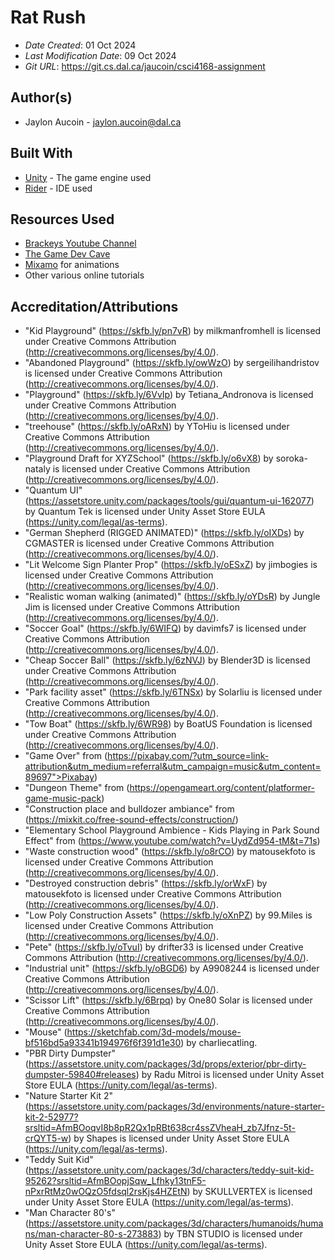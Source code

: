 # Rat Rush 

* *Date Created*: 01 Oct 2024
* *Last Modification Date*: 09 Oct 2024
* *Git URL*: <https://git.cs.dal.ca/jaucoin/csci4168-assignment>

## Author(s)

* Jaylon Aucoin - [jaylon.aucoin@dal.ca](mailto://jaylon.aucoin@dal.ca)

## Built With

* [Unity](https://docs.unity3d.com/Manual/index.html) - The game engine used
* [Rider](https://www.jetbrains.com/help/rider/Introduction.html) - IDE used

## Resources Used

* [Brackeys Youtube Channel](https://www.youtube.com/channel/UCYbK_tjZ2OrIZFBvU6CCMiA)
* [The Game Dev Cave](https://www.youtube.com/@thegamedevcave)
* [Mixamo](https://www.mixamo.com/#/) for animations
* Other various online tutorials

## Accreditation/Attributions

* "Kid Playground" (https://skfb.ly/pn7vR) by milkmanfromhell is licensed under Creative Commons Attribution (http://creativecommons.org/licenses/by/4.0/).
* "Abandoned Playground" (https://skfb.ly/owWzO) by sergeilihandristov is licensed under Creative Commons Attribution (http://creativecommons.org/licenses/by/4.0/).
* "Playground" (https://skfb.ly/6VvIp) by Tetiana_Andronova is licensed under Creative Commons Attribution (http://creativecommons.org/licenses/by/4.0/).
* "treehouse" (https://skfb.ly/oARxN) by YToHiu is licensed under Creative Commons Attribution (http://creativecommons.org/licenses/by/4.0/).
* "Playground Draft for XYZSchool" (https://skfb.ly/o6vX8) by soroka-nataly is licensed under Creative Commons Attribution (http://creativecommons.org/licenses/by/4.0/).
* "Quantum UI" (https://assetstore.unity.com/packages/tools/gui/quantum-ui-162077) by Quantum Tek is licensed under Unity Asset Store EULA (https://unity.com/legal/as-terms).
* "German Shepherd (RIGGED ANIMATED)" (https://skfb.ly/oIXDs) by CGMASTER is licensed under Creative Commons Attribution (http://creativecommons.org/licenses/by/4.0/).
* "Lit Welcome Sign Planter Prop" (https://skfb.ly/oESxZ) by jimbogies is licensed under Creative Commons Attribution (http://creativecommons.org/licenses/by/4.0/).
* "Realistic woman walking (animated)" (https://skfb.ly/oYDsR) by Jungle Jim is licensed under Creative Commons Attribution (http://creativecommons.org/licenses/by/4.0/).
* "Soccer Goal" (https://skfb.ly/6WIFQ) by davimfs7 is licensed under Creative Commons Attribution (http://creativecommons.org/licenses/by/4.0/).
* "Cheap Soccer Ball" (https://skfb.ly/6zNVJ) by Blender3D is licensed under Creative Commons Attribution (http://creativecommons.org/licenses/by/4.0/).
* "Park facility asset" (https://skfb.ly/6TNSx) by Solarliu is licensed under Creative Commons Attribution (http://creativecommons.org/licenses/by/4.0/).
* "Tow Boat" (https://skfb.ly/6WR98) by BoatUS Foundation is licensed under Creative Commons Attribution (http://creativecommons.org/licenses/by/4.0/).
* "Game Over" from (https://pixabay.com/?utm_source=link-attribution&utm_medium=referral&utm_campaign=music&utm_content=89697">Pixabay)
* "Dungeon Theme" from (https://opengameart.org/content/platformer-game-music-pack)
* "Construction place and bulldozer ambiance" from (https://mixkit.co/free-sound-effects/construction/)
* "Elementary School Playground Ambience - Kids Playing in Park Sound Effect" from (https://www.youtube.com/watch?v=UydZd954-tM&t=71s)
* "Waste construction wood" (https://skfb.ly/o8rCO) by matousekfoto is licensed under Creative Commons Attribution (http://creativecommons.org/licenses/by/4.0/).
* "Destroyed construction debris" (https://skfb.ly/orWxF) by matousekfoto is licensed under Creative Commons Attribution (http://creativecommons.org/licenses/by/4.0/).
* "Low Poly Construction Assets" (https://skfb.ly/oXnPZ) by 99.Miles is licensed under Creative Commons Attribution (http://creativecommons.org/licenses/by/4.0/).
* "Pete" (https://skfb.ly/oTvuI) by drifter33 is licensed under Creative Commons Attribution (http://creativecommons.org/licenses/by/4.0/).
* "Industrial unit" (https://skfb.ly/oBGD6) by A9908244 is licensed under Creative Commons Attribution (http://creativecommons.org/licenses/by/4.0/).
* "Scissor Lift" (https://skfb.ly/6Brpq) by One80 Solar is licensed under Creative Commons Attribution (http://creativecommons.org/licenses/by/4.0/).
* "Mouse" (https://sketchfab.com/3d-models/mouse-bf516bd5a93341b194976f6f391d1e30) by charliecatling.
* "PBR Dirty Dumpster" (https://assetstore.unity.com/packages/3d/props/exterior/pbr-dirty-dumpster-59840#releases) by Radu Mitroi is licensed under Unity Asset Store EULA (https://unity.com/legal/as-terms).
* "Nature Starter Kit 2" (https://assetstore.unity.com/packages/3d/environments/nature-starter-kit-2-52977?srsltid=AfmBOoqvI8b8pR2Qx1pRBt638cr4ssZVheaH_zb7Jfnz-5t-crQYT5-w) by Shapes is licensed under Unity Asset Store EULA (https://unity.com/legal/as-terms).
* "Teddy Suit Kid" (https://assetstore.unity.com/packages/3d/characters/teddy-suit-kid-95262?srsltid=AfmBOopjSqw_Lfhky13tnF5-nPxrRtMz0wOQzO5fdsql2rsKjs4HZEtN) by SKULLVERTEX is licensed under Unity Asset Store EULA (https://unity.com/legal/as-terms).
* "Man Character 80's" (https://assetstore.unity.com/packages/3d/characters/humanoids/humans/man-character-80-s-273883) by TBN STUDIO is licensed under Unity Asset Store EULA (https://unity.com/legal/as-terms).
